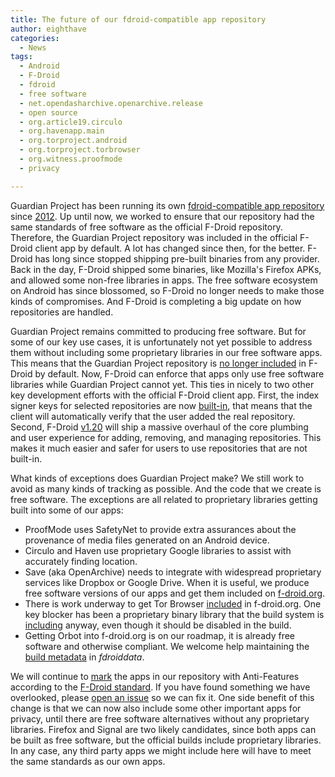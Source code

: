 ```yaml
---
title: The future of our fdroid-compatible app repository
author: eighthave
categories:
  - News
tags:
  - Android
  - F-Droid
  - fdroid
  - free software
  - net.opendasharchive.openarchive.release
  - open source
  - org.article19.circulo
  - org.havenapp.main
  - org.torproject.android
  - org.torproject.torbrowser
  - org.witness.proofmode
  - privacy

---
```


Guardian Project has been running its own [fdroid-compatible app repository](https://guardianproject.info/fdroid/) since [2012](https://guardianproject.info/2012/03/15/our-new-f-droid-app-repository-out-of-date/). Up until now, we worked to ensure that our repository had the same standards of free software as the official F-Droid repository.  Therefore, the Guardian Project repository was included in the official F-Droid client app by default.  A lot has changed since then, for the better.  F-Droid has long since stopped shipping pre-built binaries from any provider.  Back in the day, F-Droid shipped some binaries, like Mozilla's Firefox APKs, and allowed some non-free libraries in apps.  The free software ecosystem on Android has since blossomed, so F-Droid no longer needs to make those kinds of compromises.  And F-Droid is completing a big update on how repositories are handled.

Guardian Project remains committed to producing free software.  But for some of our key use cases, it is unfortunately not yet possible to address them without including some proprietary libraries in our free software apps.  This means that the Guardian Project repository is [no longer included](https://gitlab.com/fdroid/fdroidclient/-/merge_requests/1302) in F-Droid by default.  Now, F-Droid can enforce that apps only use free software libraries while Guardian Project cannot yet.  This ties in nicely to two other key development efforts with the official F-Droid client app.  First, the index signer keys for selected repositories are now [built-in](https://gitlab.com/fdroid/fdroidclient/-/merge_requests/1296/diffs?commit_id=54e3975660f97c60ffdd038b1965a30822e033db), that means that the client will automatically verify that the user added the real repository.  Second, F-Droid [v1.20](https://gitlab.com/fdroid/fdroidclient/-/merge_requests?milestone_title=1.20) will ship a massive overhaul of the core plumbing and user experience for adding, removing, and managing repositories.  This makes it much easier and safer for users to use repositories that are not built-in.

What kinds of exceptions does Guardian Project make?  We still work to avoid as many kinds of tracking as possible.  And the code that we create is free software.  The exceptions are all related to proprietary libraries getting built into some of our apps:

* ProofMode uses SafetyNet to provide extra assurances about the provenance of media files generated on an Android device.
* Circulo and Haven use proprietary Google libraries to assist with accurately finding location.
* Save (aka OpenArchive) needs to integrate with widespread proprietary services like Dropbox or Google Drive. When it is useful, we produce free software versions of our apps and get them included on [f-droid.org](https://f-droid.org/packages/net.opendasharchive.openarchive.release/).
* There is work underway to get Tor Browser [included](https://gitlab.torproject.org/tpo/applications/tor-browser/-/issues/27539#note_2989340) in f-droid.org.  One key blocker has been a proprietary binary library that the build system is [including](https://gitlab.com/guardianproject/fdroid-metadata/-/issues/3) anyway, even though it should be disabled in the build.
* Getting Orbot into f-droid.org is on our roadmap, it is already free software and otherwise compliant.  We welcome help maintaining the [build metadata](https://gitlab.com/fdroid/fdroiddata/-/blob/master/metadata/org.torproject.android.yml) in _fdroiddata_.

We will continue to [mark](https://gitlab.com/guardianproject/fdroid-metadata/-/issues/4) the apps in our repository with Anti-Features according to the [F-Droid standard](https://f-droid.org/docs/Anti-Features/).  If you have found something we have overlooked, please [open an issue](https://gitlab.com/guardianproject/fdroid-metadata/-/issues) so we can fix it.  One side benefit of this change is that we can now also include some other important apps for privacy, until there are free software alternatives without any proprietary libraries. Firefox and Signal are two likely candidates, since both apps can be built as free software, but the official builds include proprietary libraries.  In any case, any third party apps we might include here will have to meet the same standards as our own apps.

